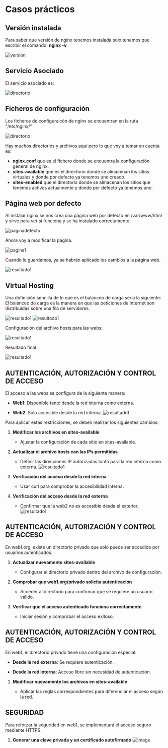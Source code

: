 # Casos prácticos

## Versión instalada
Para saber que versión de nginx tenemos instalada solo tenemos que escribir el comando: **nginx -v**

![version](/imagenes/version.PNG)

## Servicio Asociado
El servicio asociado es:

![directorio](/imagenes/servicio.PNG)

## Ficheros de configuración
Los ficheros de configuraicón de nginx se encuentran en la ruta "/etc/nginx/"

![directorio](/imagenes/directorio.PNG)

Hay muchos directorios y archivos aquí pero lo que voy a tomar en cuenta es:

- **nginx.conf** que es el fichero donde se encuentra la configuración general de nginx.
- **sites-available** que es el directorio donde se almacenan los sitios virtuales y donde por defecto ya tenemos uno creado.
- **sites-enabled** que el directorio donde se almacenan los sitios que tenemos activos actualmente y donde por defecto ya tenemos uno.

## Página web por defecto

Al instalar nginx se nos crea una página web por defecto en /var/www/html y sirve para ver si funciona y se ha instalado correctamente.

![paginadefecto](/imagenes/paginadefecto.PNG)

Ahora voy a modificar la página.

![pagina1](/imagenes/pagina1.PNG)

Cuando lo guardemos, ya se habrán aplicado los cambios a la página web.

![resultado1](/imagenes/resultado1.PNG)

## Virtual Hosting

Una definición sencilla de lo que es el balanceo de carga sería la siguiente:
El balanceo de carga es la manera en que las peticiones de Internet son distribuídas sobre una fila de servidores.

![resultado1](/imagenes/web1.PNG)
![resultado1](/imagenes/web2.PNG)

Configuración del archivo hosts para las webs:

![resultado1](/imagenes/hosts.PNG)

Resultado final

![resultado1](/imagenes/resultado1.PNG)

## AUTENTICACIÓN, AUTORIZACIÓN Y CONTROL DE ACCESO

El acceso a las webs se configura de la siguiente manera:

*   **Web1**: Disponible tanto desde la red interna como externa.
    
*   **Web2**: Solo accesible desde la red interna.
    ![resultado1](/imagenes/controlacceso.PNG)

Para aplicar estas restricciones, se deben realizar los siguientes cambios:

1.  **Modificar los archivos en sites-available**
    
    *   Ajustar la configuración de cada sitio en sites-available.
        
2.  **Actualizar el archivo hosts con las IPs permitidas**
    
    *   Definir las direcciones IP autorizadas tanto para la red interna como externa.
      ![resultado1](/imagenes/modificacionhosts.PNG)
        
3.  **Verificación del acceso desde la red interna**
    
    *   Usar curl para comprobar la accesibilidad interna.
        
4.  **Verificación del acceso desde la red externa**
    
    *   Confirmar que la web2 no es accesible desde el exterior.
        ![resultado1](/imagenes/paginaprohibida.PNG)

## AUTENTICACIÓN, AUTORIZACIÓN Y CONTROL DE ACCESO

En web1.org, existe un directorio privado que solo puede ser accedido por usuarios autenticados.

1.  **Actualizar nuevamente sites-available**
    
    *   Configurar el directorio privado dentro del archivo de configuración.
        
2.  **Comprobar que web1.org/privado solicita autenticación**
    
    *   Acceder al directorio para confirmar que se requiere un usuario válido.
        
3.  **Verificar que el acceso autenticado funciona correctamente**
    
    *   Iniciar sesión y comprobar el acceso exitoso.
        

## AUTENTICACIÓN, AUTORIZACIÓN Y CONTROL DE ACCESO

En web1, el directorio privado tiene una configuración especial:

*   **Desde la red externa**: Se requiere autenticación.
    
*   **Desde la red interna**: Acceso libre sin necesidad de autenticación.
    

1.  **Modificar nuevamente los archivos en sites-available**
    
    *   Aplicar las reglas correspondientes para diferenciar el acceso según la red.
        
## SEGURIDAD

Para reforzar la seguridad en web1, se implementará el acceso seguro mediante HTTPS.

1.  **Generar una clave privada y un certificado autofirmado**
![image](https://github.com/user-attachments/assets/64442a44-08ff-45d1-bd59-652f14b27ce2)
